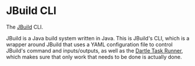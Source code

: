 # JBuild CLI

The [JBuild](https://github.com/renatoathaydes/jbuild) CLI.

JBuild is a Java build system written in Java. This is JBuild's CLI, which is a wrapper around JBuild that uses a
YAML configuration file to control JBuild's command and inputs/outputs, as well as the
[Dartle Task Runner](https://github.com/renatoathaydes/dartle/), which makes sure that only work that needs to be
done is actually done.
